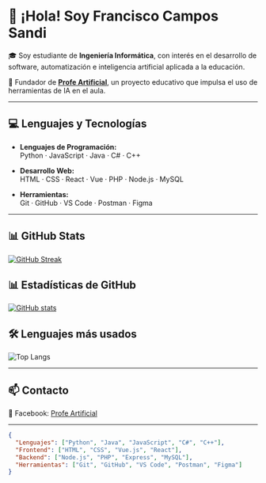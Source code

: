 # 👋 ¡Hola! Soy Francisco Campos Sandi

🎓 Soy estudiante de **Ingeniería Informática**, con interés en el desarrollo de software, automatización e inteligencia artificial aplicada a la educación.

🧠 Fundador de **[Profe Artificial](https://www.facebook.com/profile.php?id=61563914024424)**, un proyecto educativo que impulsa el uso de herramientas de IA en el aula.

---

## 💻 Lenguajes y Tecnologías

- **Lenguajes de Programación:**  
  Python · JavaScript · Java · C# · C++

- **Desarrollo Web:**  
  HTML · CSS · React · Vue · PHP · Node.js · MySQL

- **Herramientas:**  
  Git · GitHub · VS Code · Postman · Figma

---
 
## 📊 GitHub Stats 

[![GitHub Streak](https://streak-stats.demolab.com?user=FranciscoCCR&theme=dark)](https://github.com/FranciscoCCR)

## 📊 Estadísticas de GitHub

[![GitHub stats](https://github-readme-stats.vercel.app/api?username=FranciscoCCR)](https://github.com/FranciscoCCR)

## 🛠️ Lenguajes más usados

![Top Langs](https://github-readme-stats.vercel.app/api/top-langs/?username=FranciscoCCR&layout=compact)

---

## 📫 Contacto

📘 Facebook: [Profe Artificial](https://www.facebook.com/profile.php?id=61563914024424)

---

```json
{
  "Lenguajes": ["Python", "Java", "JavaScript", "C#", "C++"],
  "Frontend": ["HTML", "CSS", "Vue.js", "React"],
  "Backend": ["Node.js", "PHP", "Express", "MySQL"],
  "Herramientas": ["Git", "GitHub", "VS Code", "Postman", "Figma"]
}


